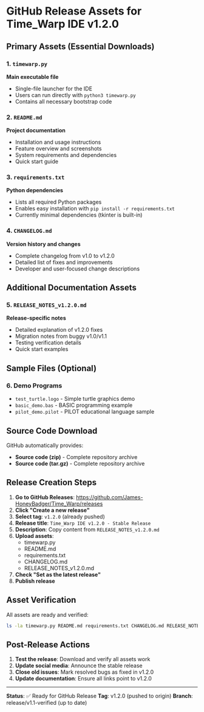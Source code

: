 # GitHub Release Assets for Time_Warp IDE v1.2.0

## Primary Assets (Essential Downloads)

### 1. `timewarp.py` 
**Main executable file**
- Single-file launcher for the IDE
- Users can run directly with `python3 timewarp.py`
- Contains all necessary bootstrap code

### 2. `README.md`
**Project documentation** 
- Installation and usage instructions
- Feature overview and screenshots
- System requirements and dependencies
- Quick start guide

### 3. `requirements.txt`
**Python dependencies**
- Lists all required Python packages
- Enables easy installation with `pip install -r requirements.txt`
- Currently minimal dependencies (tkinter is built-in)

### 4. `CHANGELOG.md`
**Version history and changes**
- Complete changelog from v1.0 to v1.2.0
- Detailed list of fixes and improvements
- Developer and user-focused change descriptions

## Additional Documentation Assets

### 5. `RELEASE_NOTES_v1.2.0.md`
**Release-specific notes**
- Detailed explanation of v1.2.0 fixes
- Migration notes from buggy v1.0/v1.1
- Testing verification details
- Quick start examples

## Sample Files (Optional)

### 6. Demo Programs
- `test_turtle.logo` - Simple turtle graphics demo
- `basic_demo.bas` - BASIC programming example  
- `pilot_demo.pilot` - PILOT educational language sample

## Source Code Download

GitHub automatically provides:
- **Source code (zip)** - Complete repository archive
- **Source code (tar.gz)** - Complete repository archive

## Release Creation Steps

1. **Go to GitHub Releases**: https://github.com/James-HoneyBadger/Time_Warp/releases
2. **Click "Create a new release"**
3. **Select tag**: `v1.2.0` (already pushed)
4. **Release title**: `Time_Warp IDE v1.2.0 - Stable Release`
5. **Description**: Copy content from `RELEASE_NOTES_v1.2.0.md`
6. **Upload assets**: 
   - timewarp.py
   - README.md  
   - requirements.txt
   - CHANGELOG.md
   - RELEASE_NOTES_v1.2.0.md
7. **Check "Set as the latest release"**
8. **Publish release**

## Asset Verification

All assets are ready and verified:
```bash
ls -la timewarp.py README.md requirements.txt CHANGELOG.md RELEASE_NOTES_v1.2.0.md
```

## Post-Release Actions

1. **Test the release**: Download and verify all assets work
2. **Update social media**: Announce the stable release
3. **Close old issues**: Mark resolved bugs as fixed in v1.2.0
4. **Update documentation**: Ensure all links point to v1.2.0

---

**Status**: ✅ Ready for GitHub Release
**Tag**: v1.2.0 (pushed to origin)
**Branch**: release/v1.1-verified (up to date)